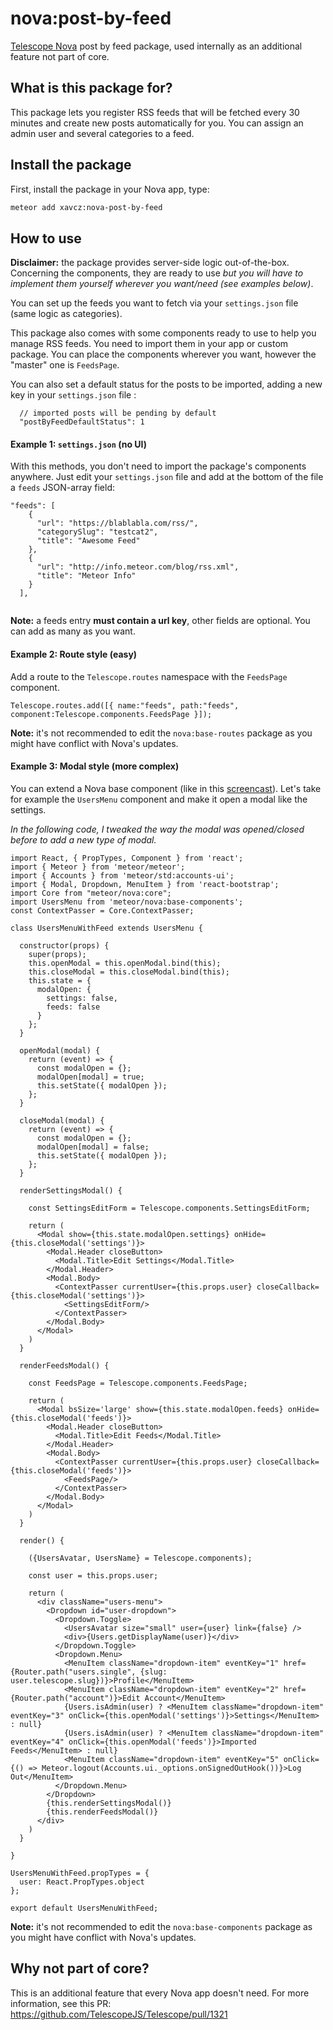 # nova:post-by-feed
[Telescope Nova](https://github.com/TelescopeJS/Telescope/) post by feed package, used internally as an additional feature not part of core.

## What is this package for?
This package lets you register RSS feeds that will be fetched every 30 minutes and create new posts automatically for you. You can assign an admin user and several categories to a feed.

## Install the package
First, install the package in your Nova app, type: 
```bash
meteor add xavcz:nova-post-by-feed
```

## How to use
**Disclaimer:** the package provides server-side logic out-of-the-box. Concerning the components, they are ready to use *but you will have to implement them yourself wherever you want/need (see examples below)*.

You can set up the feeds you want to fetch via your `settings.json` file (same logic as categories).

This package also comes with some components ready to use to help you manage RSS feeds. You need to import them in your app or custom package. You can place the components wherever you want, however the "master" one is `FeedsPage`.

You can also set a default status for the posts to be imported, adding a new key in your `settings.json` file :
```
  // imported posts will be pending by default
  "postByFeedDefaultStatus": 1
```

#### Example 1: `settings.json` (no UI)
With this methods, you don't need to import the package's components anywhere. Just edit your `settings.json` file and add at the bottom of the file a `feeds` JSON-array field:
```
"feeds": [
    {
      "url": "https://blablabla.com/rss/",
      "categorySlug": "testcat2",
      "title": "Awesome Feed"
    },
    {
      "url": "http://info.meteor.com/blog/rss.xml",
      "title": "Meteor Info"
    }
  ],
  
```

**Note:** a feeds entry **must contain a url key**, other fields are optional. You can add as many as you want.

#### Example 2: Route style (easy)
Add a route to the `Telescope.routes` namespace with the `FeedsPage` component.

```
Telescope.routes.add([{ name:"feeds", path:"feeds", component:Telescope.components.FeedsPage }]);
```

**Note:** it's not recommended to edit the `nova:base-routes` package as you might have conflict with Nova's updates.


#### Example 3: Modal style (more complex)
You can extend a Nova base component (like in this [screencast](https://www.youtube.com/watch?v=L8t4Ziw-kdQ)). Let's take for example the `UsersMenu` component and make it open a modal like the settings.

*In the following code, I tweaked the way the modal was opened/closed before to add a new type of modal.*

```
import React, { PropTypes, Component } from 'react';
import { Meteor } from 'meteor/meteor';
import { Accounts } from 'meteor/std:accounts-ui';
import { Modal, Dropdown, MenuItem } from 'react-bootstrap';
import Core from "meteor/nova:core";
import UsersMenu from 'meteor/nova:base-components';
const ContextPasser = Core.ContextPasser;

class UsersMenuWithFeed extends UsersMenu {

  constructor(props) {
    super(props);
    this.openModal = this.openModal.bind(this);
    this.closeModal = this.closeModal.bind(this);
    this.state = {
      modalOpen: {
        settings: false,
        feeds: false
      }
    };
  }

  openModal(modal) {
    return (event) => {
      const modalOpen = {};
      modalOpen[modal] = true;
      this.setState({ modalOpen });
    };
  }

  closeModal(modal) {
    return (event) => {
      const modalOpen = {};
      modalOpen[modal] = false;
      this.setState({ modalOpen });
    };
  }

  renderSettingsModal() {
   
    const SettingsEditForm = Telescope.components.SettingsEditForm;

    return (
      <Modal show={this.state.modalOpen.settings} onHide={this.closeModal('settings')}>
        <Modal.Header closeButton>
          <Modal.Title>Edit Settings</Modal.Title>
        </Modal.Header>        
        <Modal.Body>
          <ContextPasser currentUser={this.props.user} closeCallback={this.closeModal('settings')}>
            <SettingsEditForm/>
          </ContextPasser>
        </Modal.Body>
      </Modal>
    )
  }

  renderFeedsModal() {

    const FeedsPage = Telescope.components.FeedsPage;

    return (
      <Modal bsSize='large' show={this.state.modalOpen.feeds} onHide={this.closeModal('feeds')}>
        <Modal.Header closeButton>
          <Modal.Title>Edit Feeds</Modal.Title>
        </Modal.Header>
        <Modal.Body>
          <ContextPasser currentUser={this.props.user} closeCallback={this.closeModal('feeds')}>
            <FeedsPage/>
          </ContextPasser>
        </Modal.Body>
      </Modal>
    )
  }

  render() {

    ({UsersAvatar, UsersName} = Telescope.components);

    const user = this.props.user;

    return (
      <div className="users-menu">
        <Dropdown id="user-dropdown">
          <Dropdown.Toggle>
            <UsersAvatar size="small" user={user} link={false} />
            <div>{Users.getDisplayName(user)}</div>
          </Dropdown.Toggle>
          <Dropdown.Menu>
            <MenuItem className="dropdown-item" eventKey="1" href={Router.path("users.single", {slug: user.telescope.slug})}>Profile</MenuItem>
            <MenuItem className="dropdown-item" eventKey="2" href={Router.path("account")}>Edit Account</MenuItem>
            {Users.isAdmin(user) ? <MenuItem className="dropdown-item" eventKey="3" onClick={this.openModal('settings')}>Settings</MenuItem> : null}
            {Users.isAdmin(user) ? <MenuItem className="dropdown-item" eventKey="4" onClick={this.openModal('feeds')}>Imported Feeds</MenuItem> : null}
            <MenuItem className="dropdown-item" eventKey="5" onClick={() => Meteor.logout(Accounts.ui._options.onSignedOutHook())}>Log Out</MenuItem>
          </Dropdown.Menu>
        </Dropdown>
        {this.renderSettingsModal()}
        {this.renderFeedsModal()}
      </div>
    ) 
  }

}

UsersMenuWithFeed.propTypes = {
  user: React.PropTypes.object
};

export default UsersMenuWithFeed;
```

**Note:** it's not recommended to edit the `nova:base-components` package as you might have conflict with Nova's updates.

## Why not part of core?
This is an additional feature that every Nova app doesn't need. For more information, see this PR: https://github.com/TelescopeJS/Telescope/pull/1321

